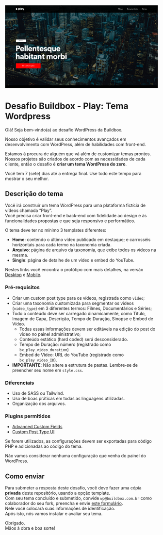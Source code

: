 ![Screenshot](https://github.com/Buildbox-ItSolutions/wordpress-developer-challenge/blob/main/wp-content/themes/desafio-wp/screenshot.png?raw=true)

# Desafio Buildbox - Play: Tema Wordpress

Olá! Seja bem-vindo(a) ao desafio WordPress da Buildbox.

Nosso objetivo é validar seus conhecimentos avançados em desenvolvimento com WordPress, além de habilidades com front-end.

Estamos à procura de alguém que vá além de customizar temas prontos. Nossos projetos são criados de acordo com as necessidades de cada cliente, então o desafio é **criar um tema WordPress do zero**.

Você tem 7 (sete) dias até a entrega final. Use todo este tempo para mostrar o seu melhor.

## Descrição do tema

Você irá construir um tema WordPress para uma plataforma fictícia de vídeos chamada “Play”.  
Você precisa criar front-end e back-end com fidelidade ao design e às funcionalidades propostas e que seja responsivo e performático.

O tema deve ter no mínimo 3 templates diferentes:

-  **Home**: contendo o último vídeo publicado em destaque; e carrosséis horizontais para cada termo na taxonomia criada.
-  **Arquivo**: página de arquivo da taxonomia, que exibe todos os vídeos na mesma.
-  **Single**: página de detalhe de um vídeo e embed do YouTube.

Nestes links você encontra o protótipo com mais detalhes, na versão [Desktop](https://xd.adobe.com/view/4ef93bf1-8b2a-4d9f-8dc1-38bb056538ff-1baa/specs) e [Mobile](https://xd.adobe.com/view/736a1c45-d953-4fda-9e02-3c86d2a0047b-2639/specs).

### Pré-requisitos

-  Criar um custom post type para os vídeos, registrada como `video`;
-  Criar uma taxonomia customizada para segmentar os vídeos (`video_type`) em 3 diferentes termos: Filmes, Documentários e Séries;
-  Todo o conteúdo deve ser carregado dinamicamente, como Título, Imagem de Capa, Descrição, Tempo de Duração, Sinopse e Embed de Vídeo.
   -  Todas essas informações devem ser editáveis na edição do post do vídeo no painel administrativo;
   -  Conteúdo estático (hard coded) será desconsiderado.
   -  Tempo de Duração: número (registrado como `bx_play_video_duration`)
   -  Embed de Vídeo: URL do YouTube (registrado como `bx_play_video_ID`).
-  **IMPORTANTE**: Não altere a estrutura de pastas. Lembre-se de preencher seu nome em `style.css`.

### Diferenciais

-  Uso de SASS ou Tailwind.
-  Uso de boas práticas em todas as linguagens utilizadas.
-  Organização dos arquivos.

### Plugins permitidos

-  [Advanced Custom Fields](https://wordpress.org/plugins/advanced-custom-fields/)
-  [Custom Post Type UI](https://br.wordpress.org/plugins/custom-post-type-ui/)

Se forem utilizados, as configurações devem ser exportadas para código PHP e adicionadas ao código do tema.

Não vamos considerar nenhuma configuração que venha do painel do WordPress.

## Como enviar

Para submeter a resposta deste desafio, você deve fazer uma cópia **privada** deste repositório, usando a opção template.  
Com seu tema concluído e submetido, convide `wp@buildbox.com.br` como colaborador do seu fork, preencha e envie [este formulário](https://forms.clickup.com/f/xf5uw-4783/9X2E01YKFQB8UXNM03).  
Nele você colocará suas informações de identificação.  
Após isto, nós vamos instalar e avaliar seu tema.

Obrigado.  
Mãos à obra e boa sorte!
